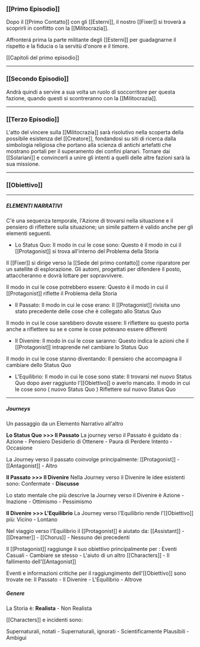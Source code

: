 ### **[[Primo Episodio]]**
Dopo il [[Primo Contatto]] con gli [[Esterni]], il nostro [[Fixer]] si troverà a scoprirli in conflitto con la [[Militocrazia]].

Affronterá prima la parte militante degli [[Esterni]] per guadagnarne il rispetto e la fiducia o la servitù d'onore e il timore.

[[Capitoli del primo episodio]] 

---
### **[[Secondo Episodio]]**
Andrà quindi a servire a sua volta un ruolo di soccorritore per questa fazione, quando questi si scontreranno con la [[Militocrazia]].

---
### **[[Terzo Episodio]]**
L'atto del vincere sulla [[Militocrazia]] sarà risolutivo nella scoperta della possibile esistenza del [[Creatore]], fondandosi su siti di ricerca dalla simbologia religiosa che portano alla scienza di antichi artefatti che mostrano portali per il superamento dei confini planari.
Tornare dai [[Solariani]] e convincerli a unire gli intenti a quelli delle altre fazioni sarà la sua missione.

---
### **[[Obiettivo]]**

---
#####  **ELEMENTI NARRATIVI**
C'è una sequenza temporale, l'Azione di trovarsi nella situazione e il pensiero di riflettere sulla situazione; un simile pattern è valido anche per gli elementi seguenti.


+ Lo Status Quo:
Il modo in cui le cose sono:
Questo è il modo in cui il [[Protagonist]] si trova all'interno del Problema della Storia

Il [[Fixer]] si dirige verso la [[Sede del primo contatto]] come riparatore per un satellite di esplorazione.
Gli automi, progettati per difendere il posto, attaccheranno e dovrà lottare per sopravvivere.

Il modo in cui le cose potrebbero essere:
Questo è il modo in cui il [[Protagonist]] riflette il Problema della Storia


+ Il Passato:
Il modo in cui le cose erano:
Il [[Protagonist]] rivisita uno stato precedente delle cose che è collegato allo Status Quo

Il modo in cui le cose sarebbero dovute essere:
Il riflettere su questo porta anche a riflettere su se e come le cose potevano essere differenti

+ Il Divenire:
Il modo in cui le cose saranno:
Questo indica le azioni che il [[Protagonist]] intraprende nel cambiare lo Status Quo

Il modo in cui le cose stanno diventando:
	 Il pensiero che accompagna il cambiare dello Status Quo

+ L'Equilibrio:
Il modo in cui le cose sono state:
	 Il trovarsi nel nuovo Status Quo dopo aver raggiunto l'[[Obiettivo]] o averlo mancato.
Il modo in cui le cose sono ( nuovo Status Quo )
Riflettere sul nuovo Status Quo

---
##### **Journeys**

Un passaggio da un Elemento Narrativo all'altro

**Lo Status Quo >>> Il Passato**
La journey verso il Passato è guidato da :
Azione - Pensiero
Desiderio di Ottenere - Paura di Perdere
Intento - Occasione

La Journey verso il passato coinvolge principalmente:
[[Protagonist]] - [[Antagonist]] - Altro

**Il Passato >>> Il Divenire**
Nella Journey verso il Divenire le idee esistenti sono:
Confermate - **Discusse**

Lo stato mentale che più descrive la Journey verso il Divenire è 
Azione - Inazione - Ottimismo - Pessimismo

**Il Divenire >>> L'Equilibrio**
La Journey verso l'Equilibrio rende l'[[Obiettivo]] più:
Vicino - Lontano

Nel viaggio verso l'Equilibrio il [[Protagonist]] è aiutato da:
[[Assistant]] - [[Dreamer]] - [[Chorus]] - Nessuno dei precedenti

Il [[Protagonist]] raggiunge il suo obiettivo principalmente per :
Eventi Casuali - Cambiare se stesso - L'aiuto di un altro [[Characters]] - Il fallimento dell'[[Antagonist]]

Eventi e informazioni critiche per il raggiungimento dell'[[Obiettivo]] sono trovate ne:
Il Passato - Il Divenire - L'Equilibrio - Altrove

##### **Genere**
La Storia è:
**Realista** - Non Realista

[[Characters]] e incidenti sono:

Supernaturali, notati -
Supernaturali, ignorati -
Scientificamente Plausibili - 
Ambigui

